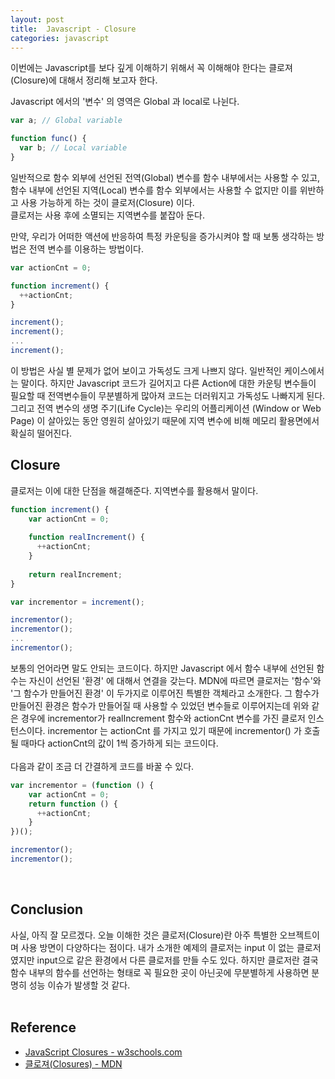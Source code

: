 ```yaml
---
layout: post
title:  Javascript - Closure
categories: javascript
---
```


이번에는 Javascript를 보다 깊게 이해하기 위해서 꼭 이해해야 한다는 클로져(Closure)에 대해서 정리해 보고자 한다. <br>

Javascript 에서의 '변수' 의 영역은 Global 과 local로 나뉜다. <br>

```javascript
var a; // Global variable

function func() {
  var b; // Local variable
}
```

일반적으로 함수 외부에 선언된 전역(Global) 변수를 함수 내부에서는 사용할 수 있고, 함수 내부에 선언된 지역(Local) 변수를 함수 외부에서는 사용할 수 없지만 이를 위반하고 사용 가능하게 하는 것이 클로저(Closure) 이다. <br>
클로저는 사용 후에 소멸되는 지역변수를 붙잡아 둔다. <br>

만약, 우리가 어떠한 액션에 반응하여 특정 카운팅을 증가시켜야 할 때 보통 생각하는 방법은 전역 변수를 이용하는 방법이다.

```javascript
var actionCnt = 0;

function increment() {
  ++actionCnt;
}

increment();
increment();
...
increment();
```

이 방법은 사실 별 문제가 없어 보이고 가독성도 크게 나쁘지 않다. 일반적인 케이스에서는 말이다. 하지만 Javascript 코드가 길어지고 다른 Action에 대한 카운팅 변수들이 필요할 때 전역변수들이 무분별하게 많아져 코드는 더러워지고 가독성도 나빠지게 된다. 그리고 전역 변수의 생명 주기(Life Cycle)는 우리의 어플리케이션 (Window or Web Page) 이 살아있는 동안 영원히 살아있기 때문에 지역 변수에 비해 메모리 활용면에서 확실히 떨어진다. <br>

<h2>Closure</h2>

클로저는 이에 대한 단점을 해결해준다. 지역변수를 활용해서 말이다. <br> 

```javascript
function increment() {
    var actionCnt = 0;
    
    function realIncrement() {
      ++actionCnt;
    }
    
    return realIncrement;
}

var incrementor = increment();

incrementor();
incrementor();
...
incrementor();
```

보통의 언어라면 말도 안되는 코드이다. 하지만 Javascript 에서 함수 내부에 선언된 함수는 자신이 선언된 '환경' 에 대해서 연결을 갖는다. MDN에 따르면 클로저는 '함수'와 '그 함수가 만들어진 환경' 이 두가지로 이루어진 특별한 객체라고 소개한다. 그 함수가 만들어진 환경은 함수가 만들어질 때 사용할 수 있었던 변수들로 이루어지는데 위와 같은 경우에 incrementor가 realIncrement 함수와 actionCnt 변수를 가진 클로저 인스턴스이다. incrementor 는 actionCnt 를 가지고 있기 때문에 incrementor() 가 호출될 때마다 actionCnt의 값이 1씩 증가하게 되는 코드이다. <br>
<br>
다음과 같이 조금 더 간결하게 코드를 바꿀 수 있다.

```javascript
var incrementor = (function () {
    var actionCnt = 0;
    return function () {
      ++actionCnt;
    }
})();

incrementor();
incrementor();
```

<br>

<h2>Conclusion</h2>
사실, 아직 잘 모르겠다. 오늘 이해한 것은 클로저(Closure)란 아주 특별한 오브젝트이며 사용 방면이 다양하다는 점이다. 내가 소개한 예제의 클로저는 input 이 없는 클로저 였지만 input으로 같은 환경에서 다른 클로저를 만들 수도 있다. 하지만 클로저란 결국 함수 내부의 함수를 선언하는 형태로 꼭 필요한 곳이 아닌곳에 무분별하게 사용하면 분명히 성능 이슈가 발생할 것 같다. <br>
<br>

<h2>Reference</h2>

- [JavaScript Closures - w3schools.com](http://www.w3schools.com/js/js_function_closures.asp)
- [클로져(Closures) - MDN](https://developer.mozilla.org/ko/docs/Web/JavaScript/Guide/Closures)




